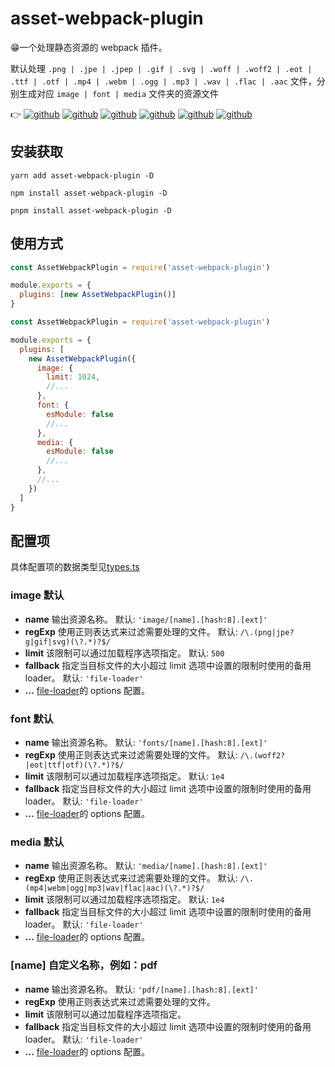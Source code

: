 # asset-webpack-plugin

:grin:一个处理静态资源的 webpack 插件。

默认处理 `.png | .jpe | .jpep | .gif | .svg | .woff | .woff2 | .eot | .ttf | .otf | .mp4 | .webm | .ogg | .mp3 | .wav | .flac | .aac` 文件，分别生成对应 `image | font | media` 文件夹的资源文件

:point_right:
[![github](https://img.shields.io/github/release-date/imccode/asset-webpack-plugin)](https://github.com/imccode/asset-webpack-plugin/releases)
[![github](https://img.shields.io/npm/v/asset-webpack-plugin)](https://www.npmjs.com/package/asset-webpack-plugin)
[![github](https://img.shields.io/badge/webpack-%3E%20%3D%204.0.0-blue)](https://webpack.js.org/)
[![github](https://img.shields.io/badge/node-%3E%20%3D%2010.0.0-blue)](https://nodejs.org/)
[![github](https://img.shields.io/npm/l/asset-webpack-plugin)](https://www.npmjs.com/package/asset-webpack-plugin)
[![github](https://img.shields.io/badge/PRs-welcome-green)](https://github.com/imccode/asset-webpack-plugin)

## 安装获取

```shell
yarn add asset-webpack-plugin -D

npm install asset-webpack-plugin -D

pnpm install asset-webpack-plugin -D
```

## 使用方式

```javascript
const AssetWebpackPlugin = require('asset-webpack-plugin')

module.exports = {
  plugins: [new AssetWebpackPlugin()]
}
```

```javascript
const AssetWebpackPlugin = require('asset-webpack-plugin')

module.exports = {
  plugins: [
    new AssetWebpackPlugin({
      image: {
        limit: 1024,
        //...
      },
      font: {
        esModule: false
        //...
      },
      media: {
        esModule: false
        //...
      },
      //...
    })
  ]
}
```

## 配置项

具体配置项的数据类型见[types.ts](./src/types.ts)

### image 默认

- **name** 输出资源名称。 默认: `'image/[name].[hash:8].[ext]'`
- **regExp** 使用正则表达式来过滤需要处理的文件。 默认: `/\.(png|jpe?g|gif|svg)(\?.*)?$/`
- **limit** 该限制可以通过加载程序选项指定。 默认: `500`
- **fallback** 指定当目标文件的大小超过 limit 选项中设置的限制时使用的备用 loader。 默认: `'file-loader'`
- **...** [file-loader](https://github.com/webpack-contrib/file-loader)的 options 配置。

### font 默认

- **name** 输出资源名称。 默认: `'fonts/[name].[hash:8].[ext]'`
- **regExp** 使用正则表达式来过滤需要处理的文件。 默认: `/\.(woff2?|eot|ttf|otf)(\?.*)?$/`
- **limit** 该限制可以通过加载程序选项指定。 默认: `1e4`
- **fallback** 指定当目标文件的大小超过 limit 选项中设置的限制时使用的备用 loader。 默认: `'file-loader'`
- **...** [file-loader](https://github.com/webpack-contrib/file-loader)的 options 配置。

### media 默认

- **name** 输出资源名称。 默认: `'media/[name].[hash:8].[ext]'`
- **regExp** 使用正则表达式来过滤需要处理的文件。 默认: `/\.(mp4|webm|ogg|mp3|wav|flac|aac)(\?.*)?$/`
- **limit** 该限制可以通过加载程序选项指定。 默认: `1e4`
- **fallback** 指定当目标文件的大小超过 limit 选项中设置的限制时使用的备用 loader。 默认: `'file-loader'`
- **...** [file-loader](https://github.com/webpack-contrib/file-loader)的 options 配置。

### [name] 自定义名称，例如：pdf

- **name** 输出资源名称。 默认: `'pdf/[name].[hash:8].[ext]'`
- **regExp** 使用正则表达式来过滤需要处理的文件。
- **limit** 该限制可以通过加载程序选项指定。
- **fallback** 指定当目标文件的大小超过 limit 选项中设置的限制时使用的备用 loader。 默认: `'file-loader'`
- **...** [file-loader](https://github.com/webpack-contrib/file-loader)的 options 配置。
